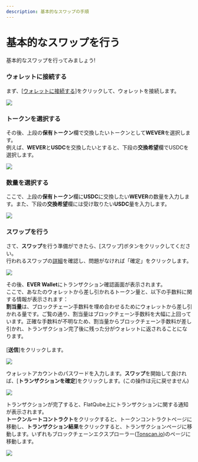 ```yaml
---
description: 基本的なスワップの手順
---
```


# 基本的なスワップを行う

基本的なスワップを行ってみましょう!

### ウォレットに接続する

まず、\[[ウォレットに接続する](../../getting-started/how-to-connect-a-wallet.md)]をクリックして、ウォレットを接続します。

![](<../../../.gitbook/assets/1 (2) (4).png>)

### トークンを選択する

その後、上段の**保有トークン**欄で交換したいトークンとして**WEVER**を選択します。\
例えば、**WEVER**と**USDC**を交換したいとすると、下段の**交換希望**欄でUSDCを選択します。

![](<../../../.gitbook/assets/image (10).png>)

### 数量を選択する

ここで、上段の**保有トークン**欄に**USDC**に交換したい**WEVER**の数量を入力します。また、下段の**交換希望**欄には受け取りたい**USDC**量を入力します。

![](<../../../.gitbook/assets/image (86).png>)

### スワップを行う

さて、**スワップ**を行う準備ができたら、\[スワップ]ボタンをクリックしてください。\
行われるスワップの[詳細](https://docs.flatqube.io/use/swap/interface)を確認し、問題がなければ「確定」をクリックします。

![](<../../../.gitbook/assets/image (156).png>)

その後、**EVER Wallet**にトランザクション確認画面が表示されます。\
ここで、あなたのウォレットから差し引かれるトークン量と、以下の手数料に関する情報が表示されます：\
**割当量**は、ブロックチェーン手数料を埋め合わせるためにウォレットから差し引かれる量です。ご覧の通り、割当量はブロックチェーン手数料を大幅に上回っています。正確な手数料が不明なため、割当量からブロックチェーン手数料が差し引かれ、トランザクション完了後に残った分がウォレットに返されることになります。\
\
\[**送信**]をクリックします。

![](<../../../.gitbook/assets/image (122).png>)

ウォレットアカウントのパスワードを入力します。**スワップ**を開始して良ければ、\[**トランザクションを確定**]をクリックします。(この操作は元に戻せません)

![](<../../../.gitbook/assets/image (118).png>)

トランザクションが完了すると、FlatQube上にトランザクションに関する通知が表示されます。\
**トークンルートコントラクト**をクリックすると、トークンコントラクトページに移動し、**トランザクション結果**をクリックすると、トランザクションページに移動します。いずれもブロックチェーンエクスプローラー([Tonscan.io](https://tonscan.io))のページに移動します。&#x20;

![](<../../../.gitbook/assets/image (136).png>)
